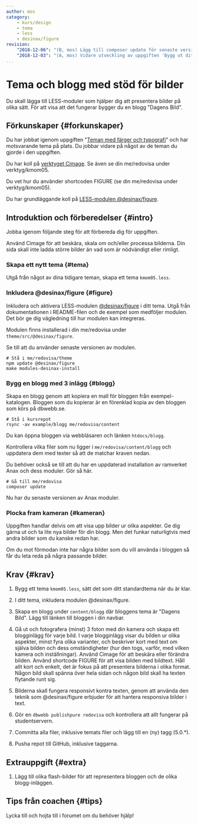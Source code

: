 ```yaml
---
author: mos
category:
    - kurs/design
    - tema
    - less
    - desinax/figure
revision:
    "2018-12-06": "(B, mos) Lägg till composer update för senaste versionen av Anax moduler."
    "2018-12-03": "(A, mos) Vidare utveckling av uppgiften 'Bygg ut ditt Anax Flat tema med stöd för bilder'."
...
```

Tema och blogg med stöd för bilder
===================================

Du skall lägga till LESS-moduler som hjälper dig att presentera bilder på olika sätt. För att visa att det fungerar bygger du en blogg "Dagens Bild".

<!--more-->



Förkunskaper {#forkunskaper}
-----------------------

Du har jobbat igenom uppgiften "[Teman med färger och typografi](uppgift/teman-med-farger-och-typografi)" och har motsvarande tema på plats. Du jobbar vidare på något av de teman du gjorde i den uppgiften.

Du har koll på [verktyget Cimage](kurser/design-v2/kmom05#bildhantering). Se även se din me/redovisa under verktyg/kmom05.

Du vet hur du använder shortcoden FIGURE (se din me/redovisa under verktyg/kmom05).

Du har grundläggande koll på [LESS-modulen @desinax/figure](kurser/design-v2/kmom05#desinax).



Introduktion och förberedelser {#intro}
-----------------------

Jobba igenom följande steg för att förbereda dig för uppgiften.

Använd Cimage för att beskära, skala om och/eller processa bilderna. Din sida skall inte ladda större bilder än vad som är nödvändigt eller rimligt.



### Skapa ett nytt tema {#tema}

Utgå från något av dina tidigare teman, skapa ett tema `kmom05.less`.



### Inkludera @desinax/figure {#figure}

Inkludera och aktivera LESS-modulen [@desinax/figure](https://github.com/desinax/figure) i ditt tema. Utgå från dokumentationen i README-filen och de exempel som medföljer modulen. Det bör ge dig vägledning till hur modulen kan integreras.

Modulen finns installerad i din me/redovisa under `theme/src/@desinax/figure`.

Se till att du använder senaste versionen av modulen.

```text
# Stå i me/redovisa/theme
npm update @desinax/figure
make modules-desinax-install
```



### Bygg en blogg med 3 inlägg {#blogg}

Skapa en blogg genom att kopiera en mall för bloggen från exempel-katalogen. Bloggen som du kopierar är en förenklad kopia av den bloggen som körs på dbwebb.se.

```text
# Stå i kursrepot
rsync -av example/blogg me/redovisa/content
```

Du kan öppna bloggen via webbläsaren och länken `htdocs/blogg`.

Kontrollera vilka filer som nu ligger i `me/redovisa/content/blogg` och uppdatera dem med texter så att de matchar kraven nedan.

Du behöver också se till att du har en uppdaterad installation av ramverket Anax och dess moduler. Gör så här.

```text
# Gå till me/redovisa
composer update
```

Nu har du senaste versionen av Anax moduler.



### Plocka fram kameran {#kameran}

Uppgiften handlar delvis om att visa upp bilder ur olika aspekter. Ge dig gärna ut och ta lite nya bilder för din blogg. Men det funkar naturligtvis med andra bilder som du kanske redan har.

Om du mot förmodan inte har några bilder som du vill använda i bloggen så får du leta reda på några passande bilder.



Krav {#krav}
-----------------------

1. Bygg ett tema `kmom05.less`, sätt det som ditt standardtema när du är klar.

1. I ditt tema, inkludera modulen @desinax/figure.

1. Skapa en blogg under `content/blogg` där bloggens tema är "Dagens Bild". Lägg till länken till bloggen i din navbar.

1. Gå ut och fotografera (minst) 3 foton med din kamera och skapa ett blogginlägg för varje bild. I varje blogginlägg visar du bilden ur olika aspekter, minst fyra olika varianter, och beskriver kort med text om själva bilden och dess omständigheter (hur den togs, varför, med vilken kamera och inställningar). Använd Cimage för att beskära eller förändra bilden. Använd shortcode FIGURE för att visa bilden med bildtext. Håll allt kort och enkelt, det är fokus på att presentera bilderna i olika format. Någon bild skall spänna över hela sidan och någon bild skall ha texten flytande runt sig.

1. Bilderna skall fungera responsivt kontra texten, genom att använda den teknik som @desinax/figure erbjuder för att hantera responsiva bilder i text.

1. Gör en `dbwebb publishpure redovisa` och kontrollera att allt fungerar på studentservern.

1. Committa alla filer, inklusive temats filer och lägg till en (ny) tagg (5.0.\*).

1. Pusha repot till GitHub, inklusive taggarna.



Extrauppgift {#extra}
-----------------------

1. Lägg till olika flash-bilder för att representera bloggen och de olika blogg-inläggen.



Tips från coachen {#tips}
-----------------------

Lycka till och hojta till i forumet om du behöver hjälp!

